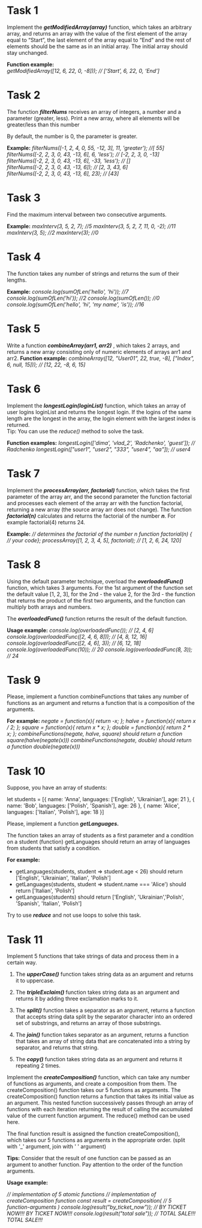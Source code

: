 # Task 1

Implement the **_getModifiedArray(array)_** function, which takes an arbitrary array, and returns an array with the value of the first element of the array equal to “Start”, the last element of the array equal to “End” and the rest of elements should be the same as in an initial array. The initial array should stay unchanged.

**Function example:**  
_getModifiedArray([12, 6, 22, 0, -8])); // [‘Start’, 6, 22, 0, ‘End’]_

# Task 2

The function **_filterNums_** receives an array of integers, a number and a parameter (greater, less). Print a new array, where all elements will be greater/less than this number

By default, the number is 0, the parameter is greater.  

**Example:**
_filterNums([-1, 2, 4, 0, 55, -12, 3], 11, 'greater'); //[ 55]  
filterNums([-2, 2, 3, 0, 43, -13, 6], 6, 'less'); // [-2, 2, 3, 0, -13]  
filterNums([-2, 2, 3, 0, 43, -13, 6], -33, 'less'); // []  
filterNums([-2, 2, 3, 0, 43, -13, 6]); // [2, 3, 43, 6]  
filterNums([-2, 2, 3, 0, 43, -13, 6], 23); // [43]_

# Task 3

Find the maximum interval between two consecutive arguments.

**Example:**
_maxInterv(3, 5, 2, 7); //5
maxInterv(3, 5, 2, 7, 11, 0, -2); //11
maxInterv(3, 5); //2
maxInterv(3); //0_

# Task 4

The function takes any number of strings and returns the sum of their lengths.

**Example:**
_console.log(sumOfLen('hello', 'hi')); //7
console.log(sumOfLen('hi')); //2
console.log(sumOfLen()); //0
console.log(sumOfLen('hello', 'hi', 'my name', 'is')); //16_

# Task 5

Write a function **_combineArray(arr1, arr2)_** , which takes 2 arrays, and returns a new array consisting only of numeric elements of arrays arr1 and arr2.
**Function example:**
_combineArray([12, "User01", 22, true, -8], ["Index", 6, null, 15])); // [12, 22, -8, 6, 15]_

# Task 6

Implement the **_longestLogin(loginList)_** function, which takes an array of user logins loginList and returns the longest login. If the logins of the same length are the longest in the array, the login element with the largest index is returned.  
Tip: You can use the _reduce()_ method to solve the task.

**Function examples:**
_longestLogin(['dima', 'vlad_2', 'Radchenko', 'guest']); // Radchenko
longestLogin(["user1", "user2", "333", "user4", "aa"]); // user4_

# Task 7

Implement the **_processArray(arr, factorial)_** function, which takes the first parameter of the array arr, and the second parameter the function factorial and processes each element of the array arr with the function factorial, returning a new array (the source array arr does not change). The function **_factorial(n)_** calculates and returns the factorial of the number **_n_**. For example factorial(4) returns 24.

**Example:**
_// determines the factorial of the number n
function factorial(n) { // your code};
processArray([1, 2, 3, 4, 5], factorial); // [1, 2, 6, 24, 120]_

# Task 8

Using the default parameter technique, overload the **_overloadedFunc()_** function, which takes 3 arguments. For the 1st argument of the function set the default value [1, 2, 3], for the 2nd - the value 2, for the 3rd - the function that returns the product of the first two arguments, and the function can multiply both arrays and numbers.

The **_overloadedFunc()_** function returns the result of the default function.

**Usage example:**
_console.log(overloadedFunc()); // [2, 4, 6]
console.log(overloadedFunc([2, 4, 6, 8])); // [4, 8, 12, 16]
console.log(overloadedFunc([2, 4, 6], 3)); // [6, 12, 18]
console.log(overloadedFunc(10)); // 20
console.log(overloadedFunc(8, 3)); // 24_

# Task 9

Please, implement a function combineFunctions that takes any number of functions as an argument and returns a function that is a composition of the arguments.

**For example:**
_negate = function(x){ return -x; };
halve = function(x){ return x / 2; };
square = function(x){ return x * x; };
double = function(x){ return 2 * x; };
combineFunctions(negate, halve, square) should return a function
square(halve(negate(x)))
combineFunctions(negate, double) should return a function
double(negate(x)))_

# Task 10

Suppose, you have an array of students:

let students = [{
name: 'Anna',
languages: ['English', 'Ukrainian'],
age: 21
}, {
name: 'Bob',
languages: ['Polish', 'Spanish'],
age: 26
}, {
name: 'Alice',
languages: ['Italian', 'Polish'],
age: 18
}]

Please, implement a function **_getLanguages._**

The function takes an array of students as a first parameter and a condition on a student (function) getLanguages should return an array of languages from students that satisfy a condition.

**For example:**

- getLanguages(students, student => student.age < 26) should return
  ['English', 'Ukrainian', 'Italian', 'Polish']
- getLanguages(students, student => student.name === 'Alice') should  
  return ['Italian', 'Polish']
- getLanguages(students) should return ['English', 'Ukrainian','Polish', 'Spanish', 'Italian', 'Polish']

Try to use **_reduce_** and not use loops to solve this task.

# Task 11

Implement 5 functions that take strings of data and process them in a certain way.

1. The **_upperCase()_** function takes string data as an argument and returns it to uppercase.

2. The **_tripleExclaim()_** function takes string data as an argument and returns it by adding three exclamation marks to it.

3. The **_split()_** function takes a separator as an argument, returns a function that accepts string data split by the separator character into an ordered set of substrings, and returns an array of those substrings.

4. The **_join()_** function takes separator as an argument, returns a function that takes an array of string data that are concatenated into a string by separator, and returns that string.

5. The **_copy()_** function takes string data as an argument and returns it repeating 2 times.

Implement the **_createComposition()_** function, which can take any number of functions as arguments, and create a composition from them. The createComposition() function takes our 5 functions as arguments. The createComposition() function returns a function that takes its initial value as an argument. This nested function successively passes through an array of functions with each iteration returning the result of calling the accumulated value of the current function argument. The reduce() method can be used here.

The final function result is assigned the function createComposition(), which takes our 5 functions as arguments in the appropriate order. (split with '\_' argument, join with ' ' argument)

**Tips:**
Consider that the result of one function can be passed as an argument to another function.
Pay attention to the order of the function arguments.

**Usage example:**

_// implementation of 5 atomic functions
// implementation of createComposition function
const result = createComposition( // 5 function-arguments )
console.log(result("by_ticket_now")); // BY TICKET NOW!!! BY TICKET NOW!!!
console.log(result("total sale")); // TOTAL SALE!!! TOTAL SALE!!!_
